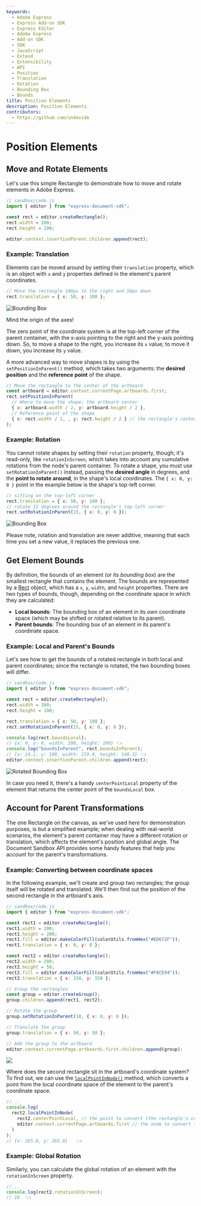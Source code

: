 ```yaml
---
keywords:
  - Adobe Express
  - Express Add-on SDK
  - Express Editor
  - Adobe Express
  - Add-on SDK
  - SDK
  - JavaScript
  - Extend
  - Extensibility
  - API
  - Position
  - Translation
  - Rotation
  - Bounding Box
  - Bounds
title: Position Elements
description: Position Elements.
contributors:
  - https://github.com/undavide
---
```


# Position Elements

## Move and Rotate Elements

Let's use this simple Rectangle to demonstrate how to move and rotate elements in Adobe Express.

```js
// sandbox/code.js
import { editor } from "express-document-sdk";

const rect = editor.createRectangle();
rect.width = 200;
rect.height = 100;

editor.context.insertionParent.children.append(rect);
```

### Example: Translation

Elements can be moved around by setting their `translation` property, which is an object with `x` and `y` properties defined in the element's parent coordinates.

```js
// Move the rectangle 100px to the right and 50px down
rect.translation = { x: 50, y: 100 };
```

![Bounding Box](./images/position_bounding-box.png)

<InlineAlert slots="header, text1" variant="info" />

Mind the origin of the axes!

The zero point of the coordinate system is at the top-left corner of the parent container, with the x-axis pointing to the right and the y-axis pointing down. So, to move a shape to the right, you increase its `x` value; to move it down, you increase its `y` value.

A more advanced way to move shapes is by using the `setPositionInParent()` method, which takes two arguments: the **desired position** and the **reference point** of the shape.

```js
// Move the rectangle to the center of the artboard
const artboard = editor.context.currentPage.artboards.first;
rect.setPositionInParent(
  // Where to move the shape: the artboard center
  { x: artboard.width / 2, y: artboard.height / 2 },
  // Reference point of the shape
  { x: rect.width / 2, , y: rect.hwight / 2 } // the rectangle's center 👈
);
```

### Example: Rotation

You cannot rotate shapes by setting their `rotation` property, though; it's read-only, like `rotationInScreen`, which takes into account any cumulative rotations from the node's parent container. To rotate a shape, you must use `setRotationInParent()` instead, passing the **desired angle** in degrees, and the **point to rotate around**, in the shape's local coordinates. The `{ x: 0, y: 0 }` point in the example below is the shape's top-left corner.

```js
// sitting on the top-left corner
rect.translation = { x: 50, y: 100 };
// rotate 15 degrees around the rectangle's top-left corner
rect.setRotationInParent(15, { x: 0, y: 0 });
```

![Bounding Box](./images/position_rotate.png)

<InlineAlert slots="text1" variant="info" />

Please note, rotation and translation are never additive, meaning that each time you set a new value, it replaces the previous one.

## Get Element Bounds

By definition, the bounds of an element (or its _bounding box_) are the smallest rectangle that contains the element. The bounds are represented by a [Rect](../../../references/document-sandbox/document-apis/interfaces/rect.md) object, which has a `x`, `y`, `width`, and `height` properties. There are two types of bounds, though, depending on the coordinate space in which they are calculated:

- **Local bounds**: The bounding box of an element in its own coordinate space (which may be shifted or rotated relative to its parent).
- **Parent bounds**: The bounding box of an element in its parent's coordinate space.

### Example: Local and Parent's Bounds

Let's see how to get the bounds of a rotated rectangle in both local and parent coordinates; since the rectangle is rotated, the two bounding boxes will differ.

```js
// sandbox/code.js
import { editor } from "express-document-sdk";

const rect = editor.createRectangle();
rect.width = 200;
rect.height = 100;

rect.translation = { x: 50, y: 100 };
rect.setRotationInParent(15, { x: 0, y: 0 });

console.log(rect.boundsLocal);
// {x: 0, y: 0, width: 200, height: 100} 👈
console.log("boundsInParent", rect.boundsInParent);
// {x: 24.2, y: 100, width: 219.0, height: 148.3} 👈
editor.context.insertionParent.children.append(rect);
```

![Rotated Bounding Box](./images/position_rotated-bounding-box.png)

<InlineAlert slots="text1" variant="info" />

In case you need it, there's a handy `centerPointLocal` property of the element that returns the center point of the `boundsLocal` box.

## Account for Parent Transformations

The one Rectangle on the canvas, as we've used here for demonstration purposes, is but a simplified example; when dealing with real-world scenarios, the element's parent container may have a different rotation or translation, which affects the element's position and global angle. The Document Sandbox API provides some handy features that help you account for the parent's transformations.

### Example: Converting between coordinate spaces

In the following example, we'll create and group two rectangles; the group itself will be rotated and translated. We'll then find out the position of the second rectangle in the artboard's axis.

```js
// sandbox/code.js
import { editor } from "express-document-sdk";

const rect1 = editor.createRectangle();
rect1.width = 200;
rect1.height = 200;
rect1.fill = editor.makeColorFill(colorUtils.fromHex("#ED672F"));
rect1.translation = { x: 0, y: 0 };

const rect2 = editor.createRectangle();
rect2.width = 200;
rect2.height = 50;
rect2.fill = editor.makeColorFill(colorUtils.fromHex("#F8CE94"));
rect2.translation = { x: 150, y: 150 };

// Group the rectangles
const group = editor.createGroup();
group.children.append(rect1, rect2);

// Rotate the group
group.setRotationInParent(10, { x: 0, y: 0 });

// Translate the group
group.translation = { x: 50, y: 50 };

// Add the group to the artboard
editor.context.currentPage.artboards.first.children.append(group);
```

![](./images/position_parent.png)

Where does the second rectangle sit in the artboard's coordinate system? To find out, we can use the [`localPointInNode()`](../../../references/document-sandbox/document-apis/classes/fillable-node.md#localpointinnode) method, which converts a point from the local coordinate space of the element to the parent's coordinate space.

```js
//...
console.log(
  rect2.localPointInNode(
    rect2.centerPointLocal, // the point to convert (the rectangle's center)
    editor.context.currentPage.artboards.first // the node to convert to (the artboard)
  )
);
// {x: 265.8, y: 265.8}   👈
```

### Example: Global Rotation

Similarly, you can calculate the global rotation of an element with the `rotationInScreen` property.

```js
//...
console.log(rect2.rotationInScreen);
// 10  👈
```
